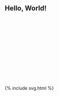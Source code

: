 
<script src="https://d3js.org/d3.v5.min.js"></script>

## Hello, World!

<svg id="viz_area" height=200 width=450></svg>

{% include svg.html %}

<script src="tree.js"></script>

<script>
var width = 500;
var height = 500;

//Create SVG element
var svg = d3.select("body")
    .append("svg")
    .id("viz_area")
    .attr("width", width)
    .attr("height", height);
    
// Select the svg area
var svg = d3.select("#viz_area")

// Create a scale: transform value in pixel
var x = d3.scaleLinear()
    .domain([0, 100])         // This is the min and the max of the data: 0 to 100 if percentages
    .range([0, 400]);       // This is the corresponding value I want in Pixel
// Try console.log( x(25) ) to see what this x function does.

// Add 3 dots for 0, 50 and 100%
svg.append("circle")
  .attr("cx", x(10)).attr("cy", 100).attr("r", 40).style("fill", "blue");
svg.append("circle")
  .attr("cx", x(50)).attr("cy", 100).attr("r", 40).style("fill", "red");
svg.append("circle")
  .attr("cx", x(100)).attr("cy", 100).attr("r", 40).style("fill", "green");
</script>
